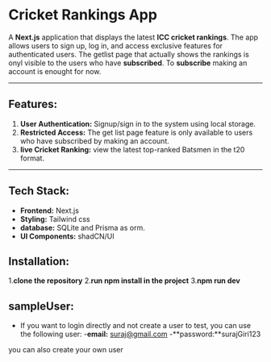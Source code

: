 #  Cricket Rankings App

A **Next.js** application that displays the latest **ICC cricket rankings**. The app allows users to sign up, log in, and access exclusive features for authenticated users.  The getlist page that actually shows the rankings is onyl visible to the users who have **subscribed**. To **subscribe** making an account is enought for now.

---
## Features:
1. **User Authentication:** Signup/sign in to the system using local storage.
2. **Restricted Access:** The get list page feature is only available to users who have subscribed by making an account.
3. **live Cricket Ranking:** view the latest top-ranked Batsmen in the t20 format.

---

   ## Tech Stack:
   - **Frontend:** Next.js
   - **Styling:** Tailwind css
   - **database:** SQLite and Prisma as orm.
   - **UI Components:** shadCN/UI

## Installation:
1.**clone the repository** 
2.**run npm install in the project**
3.**npm run dev**

## sampleUser:
- If you want to login directly and not create a user to test, you can use the following user:
   -**email:** suraj@gmail.com
   -**password:**surajGiri123

 you can also create your own user
     
